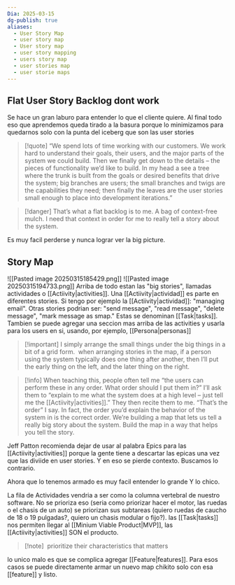 ```yaml
---
Dia: 2025-03-15
dg-publish: true
aliases:
  - User Story Map
  - user story map
  - User story map
  - user story mapping
  - users story map
  - user stories map
  - user storie maps
---
```

## Flat User Story Backlog dont work
Se hace un gran laburo para entender lo que el cliente quiere. Al final todo eso que aprendemos queda tirado a la basura porque lo minimizamos para quedarnos solo con la punta del iceberg que son las user stories

>[!quote] “We spend lots of time working with our customers. We work hard to understand their goals, their users, and the major parts of the system we could build. Then we finally get down to the details – the pieces of functionality we’d like to build. In my head a see a tree where the trunk is built from the goals or desired benefits that drive the system; big branches are users; the small branches and twigs are the capabilities they need; then finally the leaves are the user stories small enough to place into development iterations.”

>[!danger] 
>That’s what a flat backlog is to me. A bag of context-free mulch.
I need that context in order for me to really tell a story about the system.

Es muy facil perderse y nunca lograr ver la big picture. 


## Story Map 
![[Pasted image 20250315185429.png]]
![[Pasted image 20250315194733.png]]
Arriba de todo estan las "big stories", llamadas actividades o [[Actiivity|activities]]. Una [[Actiivity|actividad]] es parte en diferentes stories. Si tengo por ejemplo la [[Actiivity|actividad]]: "managing email". Otras stories podrian ser: "send message", "read message", "delete message", "mark message as smap." Estas se denominan [[Task|tasks]].
Tambien se puede agregar una seccion mas arriba de las activities y usarla para los users en si, usando, por ejemplo, [[Persona|personas]]
>[!important] I simply arrange the small things under the big things in a bit of a grid form.
> when arranging stories in the map, if a person using the system typically does one thing after another, then I’ll put the early thing on the left, and the later thing on the right.


>[!info] When teaching this, people often tell me “the users can perform these in any order. What order should I put them in?” I’ll ask them to “explain to me what the system does at a high level – just tell me the [[Actiivity|activities]].” They then recite them to me. “That’s the order” I say. In fact, the order you’d explain the behavior of the system in is the correct order. We’re building a map that lets us tell a really big story about the system. Build the map in a way that helps you tell the story.


Jeff Patton recomienda dejar de usar al palabra Epics para las [[Actiivity|activities]] porque la gente tiene a descartar las epicas una vez que las diviide en user stories. Y en eso se pierde contexto. Buscamos lo contrario.

Ahora que lo tenemos armado es muy facil entender lo grande Y lo chico.

La fila de Actividades vendria a ser como la columna vertebral de nuestro software. No se prioriza eso (seria como priorizar hacer el motor, las ruedas o el chasis de un auto) se priorizan sus subtareas (quiero ruedas de caucho de 18 o 19 pulgadas?, quiero un chasis modular o fijo?). las [[Task|tasks]] nos permiten llegar al [[Minium Viable Product|MVP]], las [[Actiivity|activities]] SON el producto.

>[!note]  prioritize their characteristics that matters



lo unico malo es que se complica agregar [[Feature|features]]. Para esos casos se puede directamente armar un nuevo map chikito solo con esa [[feature]] y listo.
